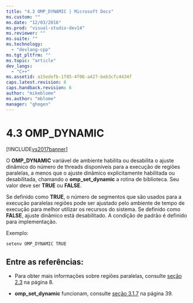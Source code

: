 ```yaml
---
title: "4.3 OMP_DYNAMIC | Microsoft Docs"
ms.custom: ""
ms.date: "12/03/2016"
ms.prod: "visual-studio-dev14"
ms.reviewer: ""
ms.suite: ""
ms.technology: 
  - "devlang-cpp"
ms.tgt_pltfrm: ""
ms.topic: "article"
dev_langs: 
  - "C++"
ms.assetid: a15edefb-1f85-4f06-a427-beb3cfc4434f
caps.latest.revision: 6
caps.handback.revision: 6
author: "mikeblome"
ms.author: "mblome"
manager: "ghogen"
---
```

# 4.3 OMP_DYNAMIC
[!INCLUDE[vs2017banner](../../assembler/inline/includes/vs2017banner.md)]

O  **OMP\_DYNAMIC** variável de ambiente habilita ou desabilita o ajuste dinâmico do número de threads disponíveis para a execução de regiões paralelas, a menos que o ajuste dinâmico explicitamente habilitada ou desabilitada, chamando o  **omp\_set\_dynamic** a rotina de biblioteca.  Seu valor deve ser  **TRUE** ou  **FALSE**.  
  
 Se definido como  **TRUE**, o número de segmentos que são usados para a execução paralelas regiões pode ser ajustado pelo ambiente de tempo de execução para melhor utilizar os recursos do sistema.  Se definido como  **FALSE**, ajuste dinâmico está desabilitado.  A condição de padrão é definido para implementação.  
  
 Exemplo:  
  
```  
setenv OMP_DYNAMIC TRUE  
```  
  
## Entre as referências:  
  
-   Para obter mais informações sobre regiões paralelas, consulte  [seção 2.3](../../parallel/openmp/2-3-parallel-construct.md) na página 8.  
  
-   **omp\_set\_dynamic** funcionam, consulte  [seção 3.1.7](../../parallel/openmp/3-1-7-omp-set-dynamic-function.md) na página 39.